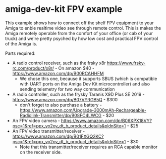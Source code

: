 # amiga-dev-kit FPV example

This example shows how to connect off the shelf FPV equipment to your Amiga to enble realtime video see through remote control.  This is makes the Amiga remotely operable from the comfort of your office (or cab of your truck) and we're pretty psyched by how low cost and practical FPV control of the Amiga is.

Parts required:
- A radio control receiver, such as the frsky x8r  https://www.frsky-rc.com/product/x8r/ - On amazon $40 - https://www.amazon.com/dp/B00RCAHHFM
  - We chose this one, because it supports SBUS (which is compatible with UART ports on the Amiga Dev Kit microcontroller) and also sending telemetry for two way communication
- A radio controller, such as the frysky Taranis X9D Plus SE 2019 -https://www.amazon.com/dp/B07VYRGB5Q - $300
  - don't forget to also purchase a battery - https://www.amazon.com/Upgrade-3000mAh-Rechargeable-Radiolink-Transmitter/dp/B08FC4LWCG - $20
- An FPV video camera - https://www.amazon.com/dp/B06XPX18VY?psc=1&ref=ppx_yo2ov_dt_b_product_details&pldnSite=1 - $25
- An FPV video transmitter/receiver - https://www.amazon.com/dp/B01FXGQ2KC?psc=1&ref=ppx_yo2ov_dt_b_product_details&pldnSite=1 - $30
  - Note that this transmitter/receiver requires an RCA capable monitor on the receiver side.




